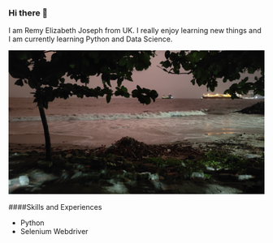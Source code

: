 ### Hi there 👋

I am Remy Elizabeth Joseph from UK. I really enjoy learning new things and I am  currently learning Python and Data Science. 

<picture>
 <source media="(prefers-color-scheme: dark)" srcset="images/photo-dark.jpg">
 <source media="(prefers-color-scheme: light)" srcset="images/photo-light.jpg">
 <img alt="This is the default image" src="images/photo-default.jpg">
</picture>

####Skills and Experiences
* Python
* Selenium Webdriver


